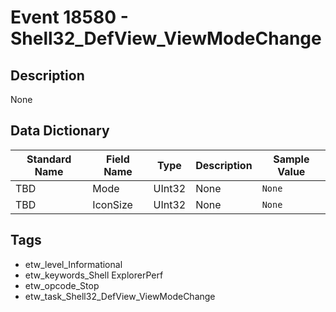# Event 18580 - Shell32_DefView_ViewModeChange

## Description
None

## Data Dictionary
|Standard Name|Field Name|Type|Description|Sample Value|
|---|---|---|---|---|
|TBD|Mode|UInt32|None|`None`|
|TBD|IconSize|UInt32|None|`None`|

## Tags
* etw_level_Informational
* etw_keywords_Shell ExplorerPerf
* etw_opcode_Stop
* etw_task_Shell32_DefView_ViewModeChange